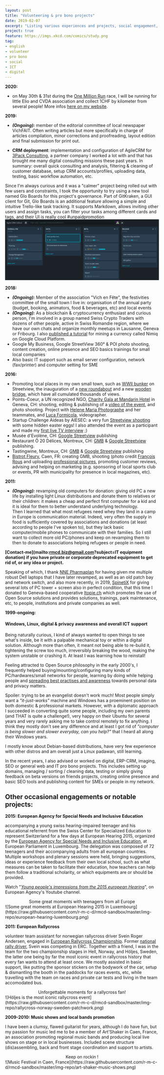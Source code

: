 ```yaml
---
layout: post
title: "Volunteering & pro bono projects"
date: 2019-02-07
excerpt: "Listing various experiences and projects, social engagement, activities, etc"
project: true
feature: https://imgs.xkcd.com/comics/study.png
tag:
- english
- volunteer
- pro bono
- social
- ICT
- digital
---
```


**2020:**
- on May 30th & 31st during the [One Million Run](www.onemillionrun.ch) race, I will be running for little Elio and CVDA association and collect 1CHF by kilometer from several people! More infos [here on my website](https://r-m-c-d.github.io//one-million-run-CVDA/).

**2019:**
- **_(Ongoing):_** member of the editorial committee of local newspaper VichFAIT. Often writing articles but more specifically in charge of articles compilation, minor corrections and proofreading, layout edition and final submission for print out.

- **CRM deployment**: implementation and configuration of AgileCRM for [3Pack Consulting](https://www.3pack.ch/), a partner company I worked a lot with and that has brought me many digital consulting missions these past years. In summary: overall quick consulting and analysis, filtering & cleaning of customer database, setup CRM accounts/profiles, uploading data, testing, basic workflow automation, etc.  

Since I'm always curious and it was a "calmer" project being rolled out with few users and constraints, I took the opportunity to try using a new tool named Glo Boards for this project's governance. Part of GitKraken, a GUI client for Git, Glo Boards is an additional feature allowing a simple and intuitive Trello-like task tracking. It supports Markdown, allows inviting other users and assign tasks, you can filter your tasks among different cards and tags, and their UI is really cool #unpaidpromotion
![Glo Boards overview](https://raw.githubusercontent.com/r-m-c-d/rmcd-sandbox/master/img-repo/GloBoards-GitKraken-AgileCRM-implementation.png)

**2018:**
- **_(Ongoing):_** Member of the association "Vich en Fête", the festivities committee of the small town I live in: organisation of the annual party (budget, booking, animators, food & beverages, etc) and local events
- **_(Ongoing):_** As a blockchain & cryptocurrency enthusiast and curious person, I'm involved in a group named Swiss Crypto Traders with dozens of other people, active in Swiss Romandie region, where we have our own chats and organize monthly meetups in Lausanne, Geneva or Fribourg. I also [published a tutorial](https://r-m-c-d.github.io//nimiq-mining-on-google-cloud-updated-guide/) for mining a currency called Nimiq on Google Cloud Platform.  
- Google My Business, Google StreetView 360° & POI photo shooting, content creation, online presence and SEO basics trainings for small local companies
- Also basic IT support such as email server configuration, network (fax/printer) and computer setting for SME

**2016:**
- Promoting local places in my own small town, such as [WWII bunker](https://goo.gl/maps/UwRzXPRAbKN2) on Streetview, the inauguration of a [new roundabout](https://goo.gl/maps/4Lo63Jvbyv12) and a new [wooden bridge](https://goo.gl/maps/kidQSw44uwu), which have all cumulated thousands of views.
- Points-Coeur, a UN recognized NGO, [Charity Gala at Mandarin Hotel](http://suisse.pointscoeur.org/Soiree-de-charite.html) in Geneva, CH: shooting, editing & publishing of a [video of the event](https://www.youtube.com/watch?v=hetcnZ5eZfQ), and photo shooting. Project with [Helene Maria Photographe](https://www.helene-maria-photographe.org/) and her teammates, and [Luca Formicola](http://www.lucaformicola.com/), videographer.
- Startup Challenge Aideas by AIESEC: a very fun [Streetview shooting](https://goo.gl/maps/VqzTBjgNTPu) with some hidden easter eggs! I also attended the event as a participant and made my [first live TV interview](https://goo.gl/maps/MLFbqqcTHV92) ;)
- Musée d'Evolène, CH: [Google Streetview](https://goo.gl/maps/65Y3ZKMX9wz) publishing
- Restaurant Ô 20 Délices, Montreux, CH: [GMB](https://goo.gl/maps/pvCvR1BuWUD2) & [Google Streetview](https://goo.gl/maps/g2zPo8g62Ak) publishing.
- Tastingwine, Montreux, CH: [GMB](https://goo.gl/maps/aFWP3wCh6522) & [Google Streetview](https://goo.gl/maps/1NcjuTdXtjN2) publishing
- [Bistrot Fleury](https://goo.gl/maps/wqKbbXBxpaL2), Caen, FR: creating GMB, shooting (photo credit [François Rous](http://francoisrous.fr/#galeries) and uploading [professional pictures](https://goo.gl/maps/DRnMbcdJ7a32), promoting customer reviews, advising and helping on marketing (e.g. sponsoring of local sports club or events, PR with municipality for presence in local magazines, etc).

**2011:** 
- **_(Ongoing):_** revamping old computers for donation: giving old PC a new life by installing light Linux distributions and donate them to relatives or their children: it makes a cheap and perfect first computer for a kid and it is ideal for them to better understand underlying technology.  
Then I learned that what most refugees need whey they land in a camp in Europe is communication material. Indeed, very often the supply in food is sufficiently covered by associations and donations (at least according to people I've spoken to), but they lack basic computer/mobile phones to communicate with their families. So I still want to collect more old PC/phones and keep on revamping them to then to donate to associations helping refugees or people in need. 

**[Contact-me](mailto:rmcd.biz@gmail.com?subject=IT equipment donation) if you have private or corporate deprecated equipment to get rid of, or any idea or project.**

Speaking of which, I thank [NNE Pharmaplan](https://www.nne.com/) for having given me multiple robust Dell laptops that I have later revamped, as well as an old patch bay and network switch, and also more recently, in 2019, [SpinetiX](https://www.spinetix.com) for giving several lots of PC tower + screen also in perfect condition, that this time I donated to Geneva-based cooperative [Itopie.ch](https://www.itopie.ch/) which promotes the use of Open Source solutions and provides solutions, trainings, park maintenance, etc, to people, institutions and private companies as well.

**1999-ongoing:**
#### Windows, Linux, digital & privacy awareness and overall ICT support

Being naturally curious, I kind of always wanted to open things to see what's inside, be it with a palpable mechanical toy or within a digital solution. Although more than often, it meant not being able to re-build it, tightening the screw too much, irreversibly breaking the wood, making the system unstable or crashing it. At least I was learning how to reinstall!

Feeling attracted to Open Source philosophy in the early 2000's, I frequently helped buying/mounting/configuring many kinds of PC/hardwares/small networks for people, learning by doing while helping people and [spreading best practises and awareness](https://medium.com/@Romain_Marchand/hygi%C3%A8ne-num%C3%A9rique-protection-donn%C3%A9es-data-cleaning-r%C3%A9duction-sources-d8b4984ba755) towards personal data and privacy matters.

Spoiler: trying to be an evangelist doesn't work much! Most people simply want a _"it-just-works"_ machine and Windows has a proeminent position on both domestic & professional markets. However, with a diplomatic approach I succeeded in converting quite some people, including my own parents (and THAT is quite a challenge!), very happy on their Ubuntu for several years and very rarely asking me to take control remotely to fix anything. I think they mostly don't see any difference and at least I got rid of _"computer is being slower and slower everyday, can you help?"_ that I heard all along their Windows years. 

I mostly know about Debian-based distributions, have very few experience with other distros and am overall just a Linux padawan, still learning.

In the recent years, I also advised or worked on digital, ERP-CRM, imaging, SEO or general web and IT pro bono projects. This includes setting up domains, managing / sorting / cleaning data, testing or simply giving feedback on beta versions on friends projects, creating online presence and basic SEO tools and publishing content for SMEs or people in my network.


## Other occasional engagements or notable projects:

**2015: European Agency for Special Needs and Inclusive Education**  

accompanying a young swiss hearing-impaired teenager and his educational referrent from the Swiss Center for Specialized Education to represent Switzerland for a few days at European Hearing 2015, organized by the [European Agency for Special Needs and Inclusive Education](https://www.european-agency.org/), at European Parliament in Luxembourg.
The delegation was composed of 72 teenagers and their accompanying adults from all european countries. Multiple workshops and plenary sessions were held, bringing suggestions, ideas or experience feedback from their own local school, such as what measures can be taken to facilitate their education, how teachers can help them follow a traditional scholarity, or which equipments are or should be provided.  

Watch "[_Young people's impressions from the 2015 european Hearing_](https://www.youtube.com/watch?v=NcPlFVvKWkw&feature=youtu.be)", on European Agency's Youtube channel.  

<center>Some great moments with teenagers from all Europe</center>
![Some great moments at European Hearing 2015 in Luxembourg](https://raw.githubusercontent.com/r-m-c-d/rmcd-sandbox/master/img-repo/european-hearing-luxembourg.png)

**2011: European Rallycross**  

volunteer team assistant for norwegian rallycross driver Svein Roger Andersen, engaged in [European Rallycross Championship](https://www.fia.com/events/european-rallycross-championship/season-2018/fia-european-rallycross-championship). Former [national rally driver](https://sites.google.com/site/bilsportcaravan/bilsportsutoevere---norske/a/andersen-svein-roger), Svein was competing in ERC. Together with a friend, I was in the team for the two championship stages in Hell, Norway, and Höljes, Sweden, the latter one being by far the most iconic event in rallycross history that every fan wants to attend at least once. 
We mostly assisted in basic support, like putting the sponsor stickers on the bodywork of the car, setup & dismantling the booth in the paddocks for races events, etc, while travelling with the team on races and private car tests and living in the team accomodated bus.  

<center>Unforgettable moments for a rallycross fan!</center>
![Höljes is the most iconic rallycross event](https://raw.githubusercontent.com/r-m-c-d/rmcd-sandbox/master/img-repo/rallycross-norway-sweden-patchwork.png)

**2009-2010: Music shows and local bands promotion**  

I have been a clumsy, flawed guitarist for years, although I do have fun, but my passion for music led me to be a member of Art'Shaker in Caen, France, an association promoting regional music bands and producing local live shows on stage or in local businesses. Included scene structure (dis)assembling, back and front stage coordination and support to artists.  

<center>Keep on rockin !</center>
![Music Festival in Caen, France](https://raw.githubusercontent.com/r-m-c-d/rmcd-sandbox/master/img-repo/art-shaker-music-shows.png)
